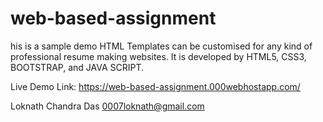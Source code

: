# web-based-assignment
his is a sample demo HTML Templates can be customised for any kind of professional resume making websites. 
It is developed by HTML5, CSS3, BOOTSTRAP, and JAVA SCRIPT.


Live Demo Link: https://web-based-assignment.000webhostapp.com/

Loknath Chandra Das
0007loknath@gmail.com
